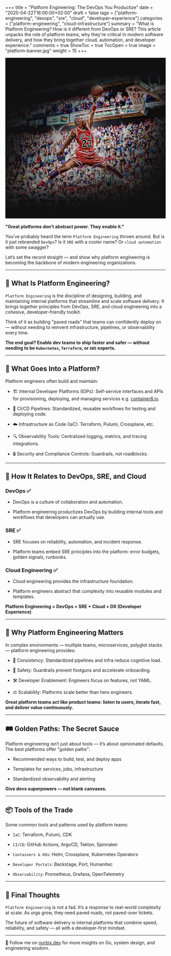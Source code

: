 +++
title = "Platform Engineering: The DevOps You Productize"
date = "2025-04-22T16:00:00+02:00"
draft = false
tags = ["platform-engineering", "devops", "sre", "cloud", "developer-experience"]
categories = ["platform-engineering", "cloud-infrastructure"]
summary = "What is Platform Engineering? How is it different from DevOps or SRE? This article unpacks the role of platform teams, why they're critical in modern software delivery, and how they bring together cloud, automation, and developer experience."
comments = true
ShowToc = true
TocOpen = true
image = "platform-banner.jpg"
weight = 15
+++

![banner](banner.jpg)

**"Great platforms don’t abstract power. They enable it."**

You’ve probably heard the term `Platform Engineering` thrown around. But is it just rebranded `DevOps`? Is it `SRE` with a cooler name? Or `cloud automation` with some swagger?

Let’s set the record straight — and show why platform engineering is becoming the backbone of modern engineering organizations.

---

## 🚀 What Is Platform Engineering?

`Platform Engineering` is the discipline of designing, building, and maintaining internal platforms that streamline and scale software delivery. It brings together principles from DevOps, SRE, and cloud engineering into a cohesive, developer-friendly toolkit.

Think of it as building "paved roads" that teams can confidently deploy on — without needing to reinvent infrastructure, pipelines, or observability every time.

**The end goal? Enable dev teams to ship faster and safer — without needing to be `Kubernetes`, `Terraform`, or `AWS` experts.**

---

## 🧱 What Goes Into a Platform?

Platform engineers often build and maintain:

- 🏗️ Internal Developer Platforms (IDPs): Self-service interfaces and APIs for provisioning, deploying, and managing services e.g. [container8.io](https://container8.io).

- 🔁 CI/CD Pipelines: Standardized, reusable workflows for testing and deploying code.

- ☁️ Infrastructure as Code (IaC): Terraform, Pulumi, Crossplane, etc.

- 🔍 Observability Tools: Centralized logging, metrics, and tracing integrations.

- 🔒 Security and Compliance Controls: Guardrails, not roadblocks.

---

## 🧩 How It Relates to DevOps, SRE, and Cloud

### DevOps ✅

- DevOps is a culture of collaboration and automation.

- Platform engineering productizes DevOps by building internal tools and workflows that developers can actually use.

### SRE ✅

- SRE focuses on reliability, automation, and incident response.

- Platform teams embed SRE principles into the platform: error budgets, golden signals, runbooks.

### Cloud Engineering ✅

- Cloud engineering provides the infrastructure foundation.

- Platform engineers abstract that complexity into reusable modules and templates.

**Platform Engineering = DevOps + SRE + Cloud + DX (Developer Experience)**

---

## 🧠 Why Platform Engineering Matters

In complex environments — multiple teams, microservices, polyglot stacks — platform engineering provides:

- 🔄 Consistency: Standardized pipelines and infra reduce cognitive load.

- 🧪 Safety: Guardrails prevent footguns and accelerate onboarding.

- 🛠️ Developer Enablement: Engineers focus on features, not YAML.

- ⚖️ Scalability: Platforms scale better than hero engineers.

**Great platform teams act like product teams: listen to users, iterate fast, and deliver value continuously.**

---

## 🛤️ Golden Paths: The Secret Sauce

Platform engineering isn’t just about tools — it’s about opinionated defaults. The best platforms offer "golden paths":

- Recommended ways to build, test, and deploy apps

- Templates for services, jobs, infrastructure

- Standardized observability and alerting

**Give devs superpowers — not blank canvases.**

---

## 📦 Tools of the Trade

Some common tools and patterns used by platform teams:

- `IaC`: Terraform, Pulumi, CDK

- `CI/CD`: GitHub Actions, ArgoCD, Tekton, Spinnaker

- `Containers & K8s`: Helm, Crossplane, Kubernetes Operators

- `Developer Portals`: Backstage, Port, Humanitec

- `Observability`: Prometheus, Grafana, OpenTelemetry

---

## 💬 Final Thoughts

`Platform Engineering` is not a fad. It’s a response to real-world complexity at scale. As orgs grow, they need paved roads, not paved-over tickets.

The future of software delivery is internal platforms that combine speed, reliability, and safety — all with a developer-first mindset.

---

🚀 Follow me on [norbix.dev](https://norbix.dev) for more insights on Go, system design, and engineering wisdom.
